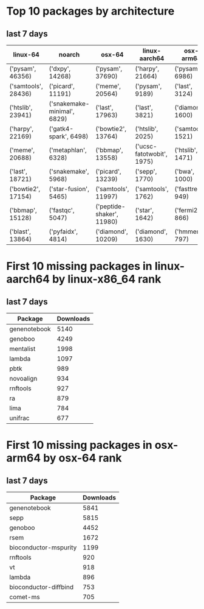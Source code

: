 # Top 10 packages by architecture
## last 7 days
|linux-64 | noarch | osx-64 | linux-aarch64 | osx-arm64 | 
|-|-|-|-|-|
|('pysam', 46356) |('dxpy', 14268) |('pysam', 37690) |('harpy', 21664) |('pysam', 6986) |
|('samtools', 28436) |('picard', 11191) |('meme', 20564) |('pysam', 9189) |('last', 3124) |
|('htslib', 23941) |('snakemake-minimal', 6829) |('last', 17963) |('last', 3821) |('diamond', 1600) |
|('harpy', 22169) |('gatk4-spark', 6498) |('bowtie2', 13764) |('htslib', 2025) |('samtools', 1521) |
|('meme', 20688) |('metaphlan', 6328) |('bbmap', 13558) |('ucsc-fatotwobit', 1975) |('htslib', 1471) |
|('last', 18721) |('snakemake', 5968) |('picard', 13239) |('sepp', 1770) |('bwa', 1000) |
|('bowtie2', 17154) |('star-fusion', 5465) |('samtools', 11997) |('samtools', 1762) |('fasttree', 949) |
|('bbmap', 15128) |('fastqc', 5047) |('peptide-shaker', 11980) |('star', 1642) |('fermi2', 866) |
|('blast', 13864) |('pyfaidx', 4814) |('diamond', 10209) |('diamond', 1630) |('hmmer', 797) |
# First 10 missing packages in linux-aarch64 by linux-x86_64 rank
## last 7 days

| Package | Downloads |
| - | - |
| genenotebook | 5140 | 
| genoboo | 4249 | 
| mentalist | 1998 | 
| lambda | 1097 | 
| pbtk | 989 | 
| novoalign | 934 | 
| rnftools | 927 | 
| ra | 879 | 
| lima | 784 | 
| unifrac | 677 | 
# First 10 missing packages in osx-arm64 by osx-64 rank
## last 7 days

| Package | Downloads |
| - | - |
| genenotebook | 5841 | 
| sepp | 5815 | 
| genoboo | 4452 | 
| rsem | 1672 | 
| bioconductor-mspurity | 1199 | 
| rnftools | 920 | 
| vt | 918 | 
| lambda | 896 | 
| bioconductor-diffbind | 753 | 
| comet-ms | 705 | 
